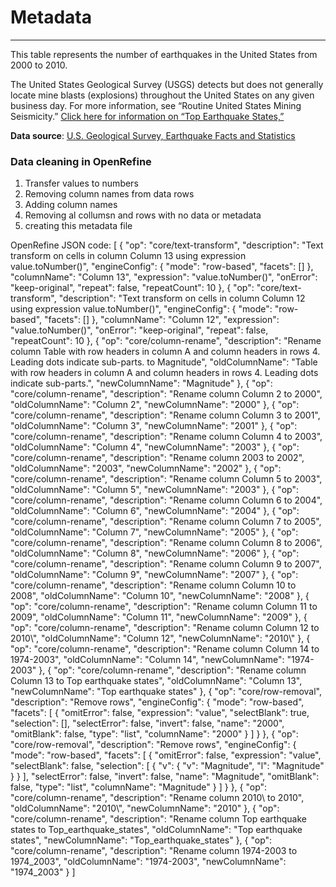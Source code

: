 # Metadata

***
This table represents the number of earthquakes in the United States from 2000 to 2010. 

The United States Geological Survey (USGS) detects but does not generally locate mine blasts (explosions) throughout the United States on any given business day. For more information, see “Routine United States Mining Seismicity.” [Click here for information on “Top Earthquake States,”](http://earthquake.usgs.gov/earthquakes/states/top_states.php)

**Data source**: [U.S. Geological Survey, Earthquake Facts and Statistics](http://earthquake.usgs.gov/earthquakes/eqarchives)


### Data cleaning in OpenRefine

1) Transfer values to numbers
2) Removing column names from data rows 
3) Adding column names
4) Removing al collumsn and rows with no data or metadata
5) creating this metadata file

OpenRefine JSON code:
[
  {
    "op": "core/text-transform",
    "description": "Text transform on cells in column Column 13 using expression value.toNumber()",
    "engineConfig": {
      "mode": "row-based",
      "facets": []
    },
    "columnName": "Column 13",
    "expression": "value.toNumber()",
    "onError": "keep-original",
    "repeat": false,
    "repeatCount": 10
  },
  {
    "op": "core/text-transform",
    "description": "Text transform on cells in column Column 12 using expression value.toNumber()",
    "engineConfig": {
      "mode": "row-based",
      "facets": []
    },
    "columnName": "Column 12",
    "expression": "value.toNumber()",
    "onError": "keep-original",
    "repeat": false,
    "repeatCount": 10
  },
  {
    "op": "core/column-rename",
    "description": "Rename column Table with row headers in column A and column headers in rows 4.  Leading dots indicate sub-parts. to Magnitude",
    "oldColumnName": "Table with row headers in column A and column headers in rows 4.  Leading dots indicate sub-parts.",
    "newColumnName": "Magnitude"
  },
  {
    "op": "core/column-rename",
    "description": "Rename column Column 2 to 2000",
    "oldColumnName": "Column 2",
    "newColumnName": "2000"
  },
  {
    "op": "core/column-rename",
    "description": "Rename column Column 3 to 2001",
    "oldColumnName": "Column 3",
    "newColumnName": "2001"
  },
  {
    "op": "core/column-rename",
    "description": "Rename column Column 4 to 2003",
    "oldColumnName": "Column 4",
    "newColumnName": "2003"
  },
  {
    "op": "core/column-rename",
    "description": "Rename column 2003 to 2002",
    "oldColumnName": "2003",
    "newColumnName": "2002"
  },
  {
    "op": "core/column-rename",
    "description": "Rename column Column 5 to 2003",
    "oldColumnName": "Column 5",
    "newColumnName": "2003"
  },
  {
    "op": "core/column-rename",
    "description": "Rename column Column 6 to 2004",
    "oldColumnName": "Column 6",
    "newColumnName": "2004"
  },
  {
    "op": "core/column-rename",
    "description": "Rename column Column 7 to 2005",
    "oldColumnName": "Column 7",
    "newColumnName": "2005"
  },
  {
    "op": "core/column-rename",
    "description": "Rename column Column 8 to 2006",
    "oldColumnName": "Column 8",
    "newColumnName": "2006"
  },
  {
    "op": "core/column-rename",
    "description": "Rename column Column 9 to 2007",
    "oldColumnName": "Column 9",
    "newColumnName": "2007"
  },
  {
    "op": "core/column-rename",
    "description": "Rename column Column 10 to 2008",
    "oldColumnName": "Column 10",
    "newColumnName": "2008"
  },
  {
    "op": "core/column-rename",
    "description": "Rename column Column 11 to 2009",
    "oldColumnName": "Column 11",
    "newColumnName": "2009"
  },
  {
    "op": "core/column-rename",
    "description": "Rename column Column 12 to 2010\\",
    "oldColumnName": "Column 12",
    "newColumnName": "2010\\"
  },
  {
    "op": "core/column-rename",
    "description": "Rename column Column 14 to 1974-2003",
    "oldColumnName": "Column 14",
    "newColumnName": "1974-2003"
  },
  {
    "op": "core/column-rename",
    "description": "Rename column Column 13 to Top earthquake states",
    "oldColumnName": "Column 13",
    "newColumnName": "Top earthquake states"
  },
  {
    "op": "core/row-removal",
    "description": "Remove rows",
    "engineConfig": {
      "mode": "row-based",
      "facets": [
        {
          "omitError": false,
          "expression": "value",
          "selectBlank": true,
          "selection": [],
          "selectError": false,
          "invert": false,
          "name": "2000",
          "omitBlank": false,
          "type": "list",
          "columnName": "2000"
        }
      ]
    }
  },
  {
    "op": "core/row-removal",
    "description": "Remove rows",
    "engineConfig": {
      "mode": "row-based",
      "facets": [
        {
          "omitError": false,
          "expression": "value",
          "selectBlank": false,
          "selection": [
            {
              "v": {
                "v": "Magnitude",
                "l": "Magnitude"
              }
            }
          ],
          "selectError": false,
          "invert": false,
          "name": "Magnitude",
          "omitBlank": false,
          "type": "list",
          "columnName": "Magnitude"
        }
      ]
    }
  },
  {
    "op": "core/column-rename",
    "description": "Rename column 2010\\ to 2010",
    "oldColumnName": "2010\\",
    "newColumnName": "2010"
  },
  {
    "op": "core/column-rename",
    "description": "Rename column Top earthquake states to Top_earthquake_states",
    "oldColumnName": "Top earthquake states",
    "newColumnName": "Top_earthquake_states"
  },
  {
    "op": "core/column-rename",
    "description": "Rename column 1974-2003 to 1974_2003",
    "oldColumnName": "1974-2003",
    "newColumnName": "1974_2003"
  }
]